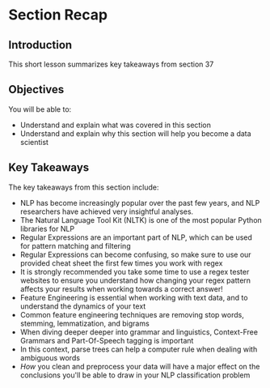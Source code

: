 
# Section Recap

## Introduction

This short lesson summarizes key takeaways from section 37

## Objectives
You will be able to:
* Understand and explain what was covered in this section
* Understand and explain why this section will help you become a data scientist

## Key Takeaways

The key takeaways from this section include:

* NLP has become increasingly popular over the past few years, and NLP researchers have achieved very insightful analyses.
* The Natural Language Tool Kit (NLTK) is one of the most popular Python libraries for NLP
* Regular Expressions are an important part of NLP, which can be used for pattern matching and filtering
* Regular Expressions can become confusing, so make sure to use our provided cheat sheet the first few times you work with regex
* It is strongly recommended you take some time to use a regex tester websites to ensure you understand how changing your regex pattern affects your results when working towards a correct answer!
* Feature Engineering is essential when working with text data, and to understand the dynamics of your text
* Common feature engineering techniques are removing stop words, stemming, lemmatization, and bigrams
* When diving deeper deeper into grammar and linguistics, Context-Free Grammars and Part-Of-Speech tagging is important
* In this context, parse trees can help a computer rule when dealing with ambiguous words
* _How_ you clean and preprocess your data will have a major effect on the conclusions you'll be able to draw in your NLP classification problem
